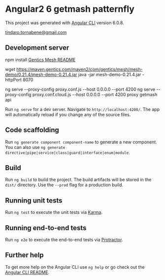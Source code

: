 # Angular2 6 getmash patternfly

This project was generated with [Angular CLI](https://github.com/angular/angular-cli) version 6.0.8.

tindaro.tornabene@gmail.com

## Development server
npm install
[Gentics Mesh README](https://github.com/gentics/mesh/blob/master/README.md)

wget https://maven.gentics.com/maven2/com/gentics/mesh/mesh-demo/0.21.4/mesh-demo-0.21.4.jar
java   -jar mesh-demo-0.21.4.jar -httpPort 8070

ng serve --proxy-config proxy.conf.js  --host 0.0.0.0 --port 4200
ng serve --proxy-config proxy.conf.cloud.js  --host 0.0.0.0 --port 4200
proxy getmash api

Run `ng serve` for a dev server. Navigate to `http://localhost:4200/`. The app will automatically reload if you change any of the source files.


## Code scaffolding

Run `ng generate component component-name` to generate a new component. You can also use `ng generate directive|pipe|service|class|guard|interface|enum|module`.

## Build

Run `ng build` to build the project. The build artifacts will be stored in the `dist/` directory. Use the `--prod` flag for a production build.

## Running unit tests

Run `ng test` to execute the unit tests via [Karma](https://karma-runner.github.io).

## Running end-to-end tests

Run `ng e2e` to execute the end-to-end tests via [Protractor](http://www.protractortest.org/).

## Further help

To get more help on the Angular CLI use `ng help` or go check out the [Angular CLI README](https://github.com/angular/angular-cli/blob/master/README.md).

